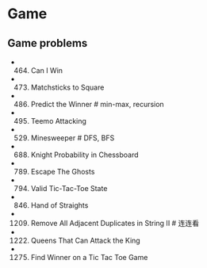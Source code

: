 # Game

## Game problems
- 464. Can I Win
- 473. Matchsticks to Square
- 486. Predict the Winner                   # min-max, recursion
- 495. Teemo Attacking
- 529. Minesweeper                          # DFS, BFS
- 688. Knight Probability in Chessboard
- 789. Escape The Ghosts
- 794. Valid Tic-Tac-Toe State
- 846. Hand of Straights
- 1209. Remove All Adjacent Duplicates in String II   # 连连看
- 1222. Queens That Can Attack the King
- 1275. Find Winner on a Tic Tac Toe Game
